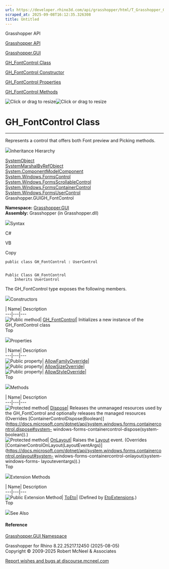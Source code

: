 ```yaml
---
url: https://developer.rhino3d.com/api/grasshopper/html/T_Grasshopper_GUI_GH_FontControl.htm
scraped_at: 2025-09-08T16:12:35.326308
title: Untitled
---
```


Grasshopper API

[Grasshopper API](../html/723c01da-9986-4db2-8f53-6f3a7494df75.htm
"Grasshopper API")

[Grasshopper.GUI](../html/N_Grasshopper_GUI.htm "Grasshopper.GUI")

[GH_FontControl Class](../html/T_Grasshopper_GUI_GH_FontControl.htm
"GH_FontControl Class")

[GH_FontControl Constructor
](../html/M_Grasshopper_GUI_GH_FontControl__ctor.htm "GH_FontControl
Constructor ")

[GH_FontControl
Properties](../html/Properties_T_Grasshopper_GUI_GH_FontControl.htm
"GH_FontControl Properties")

[GH_FontControl Methods](../html/Methods_T_Grasshopper_GUI_GH_FontControl.htm
"GH_FontControl Methods")

![Click or drag to resize](../icons/TocOpen.gif)![Click or drag to
resize](../icons/TocClose.gif)

# GH_FontControl Class  
  
---  
  
Represents a control that offers both Font preview and Picking methods.

![](../icons/SectionExpanded.png)Inheritance Hierarchy

[SystemObject](https://docs.microsoft.com/dotnet/api/system.object)  
[SystemMarshalByRefObject](https://docs.microsoft.com/dotnet/api/system.marshalbyrefobject)  
[System.ComponentModelComponent](https://docs.microsoft.com/dotnet/api/system.componentmodel.component)  
[System.Windows.FormsControl](https://docs.microsoft.com/dotnet/api/system.windows.forms.control)  
[System.Windows.FormsScrollableControl](https://docs.microsoft.com/dotnet/api/system.windows.forms.scrollablecontrol)  
[System.Windows.FormsContainerControl](https://docs.microsoft.com/dotnet/api/system.windows.forms.containercontrol)  
[System.Windows.FormsUserControl](https://docs.microsoft.com/dotnet/api/system.windows.forms.usercontrol)  
Grasshopper.GUIGH_FontControl  

**Namespace:** [Grasshopper.GUI](N_Grasshopper_GUI.htm)  
**Assembly:** Grasshopper (in Grasshopper.dll)

![](../icons/SectionExpanded.png)Syntax

C#

VB

Copy

    
    
    public class GH_FontControl : UserControl
    
    
    Public Class GH_FontControl
    	Inherits UserControl

The GH_FontControl type exposes the following members.

![](../icons/SectionExpanded.png)Constructors

| Name| Description  
---|---|---  
![Public method](../icons/pubmethod.gif)|
[GH_FontControl](M_Grasshopper_GUI_GH_FontControl__ctor.htm)| Initializes a
new instance of the GH_FontControl class  
Top

![](../icons/SectionExpanded.png)Properties

| Name| Description  
---|---|---  
![Public property](../icons/pubproperty.gif)|
[AllowFamilyOverride](P_Grasshopper_GUI_GH_FontControl_AllowFamilyOverride.htm)|  
![Public property](../icons/pubproperty.gif)|
[AllowSizeOverride](P_Grasshopper_GUI_GH_FontControl_AllowSizeOverride.htm)|  
![Public property](../icons/pubproperty.gif)|
[AllowStyleOverride](P_Grasshopper_GUI_GH_FontControl_AllowStyleOverride.htm)|  
Top

![](../icons/SectionExpanded.png)Methods

| Name| Description  
---|---|---  
![Protected method](../icons/protmethod.gif)|
[Dispose](M_Grasshopper_GUI_GH_FontControl_Dispose.htm)| Releases the
unmanaged resources used by the GH_FontControl and optionally releases the
managed resources (Overrides
[ContainerControlDispose(Boolean)](https://docs.microsoft.com/dotnet/api/system.windows.forms.containercontrol.dispose#system-
windows-forms-containercontrol-dispose\(system-boolean\)).)  
![Protected method](../icons/protmethod.gif)|
[OnLayout](M_Grasshopper_GUI_GH_FontControl_OnLayout.htm)| Raises the
[Layout](https://docs.microsoft.com/dotnet/api/system.windows.forms.control.layout)
event. (Overrides
[ContainerControlOnLayout(LayoutEventArgs)](https://docs.microsoft.com/dotnet/api/system.windows.forms.containercontrol.onlayout#system-
windows-forms-containercontrol-onlayout\(system-windows-forms-
layouteventargs\)).)  
Top

![](../icons/SectionExpanded.png)Extension Methods

| Name| Description  
---|---|---  
![Public Extension Method](../icons/pubextension.gif)|
[ToEto](M_Grasshopper_EtoExtensions_ToEto_7.htm)|  (Defined by
[EtoExtensions](T_Grasshopper_EtoExtensions.htm).)  
Top

![](../icons/SectionExpanded.png)See Also

#### Reference

[Grasshopper.GUI Namespace](N_Grasshopper_GUI.htm)

Grasshopper for Rhino 8.22.25217.12450 (2025-08-05)  
Copyright © 2009-2025 Robert McNeel & Associates

[Report wishes and bugs at
discourse.mcneel.com](https://discourse.mcneel.com/c/grasshopper)

